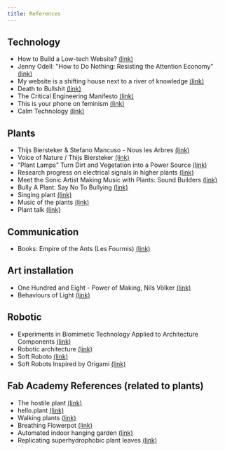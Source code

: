 ```yaml
---
title: References
---
```


## Technology

- How to Build a Low-tech Website? [(link)](https://solar.lowtechmagazine.com/2018/09/how-to-build-a-lowtech-website.html)
- Jenny Odell: "How to Do Nothing: Resisting the Attention Economy" [(link)](https://www.youtube.com/watch?v=izjlP9qtmBU)
- My website is a shifting house next to a river of knowledge [(link)](https://thecreativeindependent.com/people/laurel-schwulst-my-website-is-a-shifting-house-next-to-a-river-of-knowledge-what-could-yours-be/)
- Death to Bullshit [(link)](http://deathtobullshit.com/)
- The Critical Engineering Manifesto [(link)](https://criticalengineering.org/en)
- This is your phone on feminism [(link)](https://conversationalist.org/2019/09/13/feminism-explains-our-toxic-relationships-with-our-smartphones/)
- Calm Technology [(link)](https://calmtech.com/)


## Plants

- Thijs Biersteker & Stefano Mancuso - Nous les Arbres [(link)](https://www.youtube.com/watch?v=ukcOmdeVQcM)
- Voice of Nature / Thijs Biersteker [(link)](https://www.youtube.com/watch?v=AGbmut3hy7w)
- “Plant Lamps” Turn Dirt and Vegetation into a Power Source [(link)](https://www.technologyreview.com/s/543781/plant-lamps-turn-dirt-and-vegetation-into-a-power-source/)
- Research progress on electrical signals in higher plants [(link)](https://www.sciencedirect.com/science/article/pii/S1002007109000161)
- Meet the Sonic Artist Making Music with Plants: Sound Builders [(link)](https://www.youtube.com/watch?v=wYU18eiiFt4)
- Bully A Plant: Say No To Bullying [(link)](https://www.youtube.com/watch?v=Yx6UgfQreYY&feature=youtu.be)
- Singing plant [(link)](https://www.instructables.com/id/Singing-plant-Make-your-plant-sing-with-Arduino-/)
- Music of the plants [(link)](https://upliftconnect.com/music-of-the-plants/)
- Plant talk [(link)](https://www.the-scientist.com/features/plant-talk-38209)

## Communication

- Books: Empire of the Ants (Les Fourmis) [(link)](https://en.wikipedia.org/wiki/Empire_of_the_Ants_(novel))

## Art installation

- One Hundred and Eight - Power of Making, Nils Völker [(link)](https://vimeo.com/27197947)
- Behaviours of Light [(link)](https://vimeo.com/85159748)

## Robotic

- Experiments in Biomimetic Technology Applied to Architecture Components [(link)](https://www.youtube.com/watch?v=MhhFja6tghc)
- Robotic architecture [(link)](https://www.youtube.com/watch?v=m5VWHUvKt48)
- Soft Roboto [(link)](https://www.youtube.com/watch?v=q2Q-taHAo7Q)
- Soft Robots Inspired by Origami [(link)](https://www.youtube.com/watch?v=ARSKahntQDA)

## Fab Academy References (related to plants)

- The hostile plant [(link)](http://fab.cba.mit.edu/classes/863.18/EECS/people/miana/finals.html)
- hello.plant [(link)](http://fab.cba.mit.edu/classes/863.09/people/lifeform/07/index.html)
- Walking plants [(link)](http://fab.cba.mit.edu/classes/863.10/people/hiro.tanaka/pages/page_01.html)
- Breathing Flowerpot [(link)](http://fab.cba.mit.edu/classes/863.19/Harvard/people/hsingh/project.html)
- Automated indoor hanging garden [(link)](http://fab.academany.org/2019/labs/berytech/students/nagi-abdelnour/final%20project%20dev.html)
- Replicating superhydrophobic plant leaves [(link)](http://archive.fabacademy.org/archives/2017/woma/students/238/assignment12.html)


